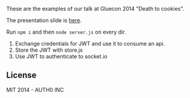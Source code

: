 These are the examples of our talk at Gluecon 2014 "Death to cookies".

The presentation slide is [here](https://speakerdeck.com/woloski/death-to-cookies-long-live-tokens-gluecon-2014).

Run `npm i` and then `node server.js` on every dir.

1.  Exchange credentials for JWT and use it to consume an api.
2.  Store the JWT with store.js
3.  Use JWT to authenticate to socket.io

## License

MIT 2014 - AUTH0 INC
